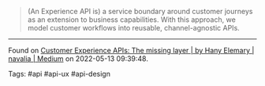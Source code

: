 > (An Experience API is) a service boundary around customer journeys as an extension to business capabilities. With this approach, we model customer workflows into reusable, channel-agnostic APIs.

---
Found on [Customer Experience APIs: The missing layer | by Hany Elemary | navalia | Medium](https://medium.com/navalia/customer-experience-apis-the-missing-layer-58ecb93faa4b) on 2022-05-13 09:39:48.

Tags: #api #api-ux #api-design 